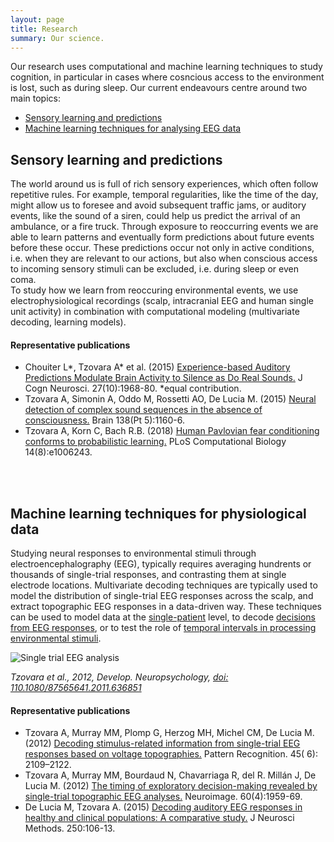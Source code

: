 ```yaml
---
layout: page
title: Research
summary: Our science.
---
```


Our research uses computational and machine learning techniques to study cognition, in particular in cases where cosncious access to the environment is lost, such as during sleep. Our current endeavours centre around two main topics:

* [Sensory learning and predictions](#sensory-learning-and-predictions)
* [Machine learning techniques for analysing EEG data](#machine-learning-techniques-for-physiological-data)

## Sensory learning and predictions

The world around us is full of rich sensory experiences, which often follow repetitive rules. For example, temporal
regularities, like the time of the day, might allow us to foresee and avoid subsequent traffic jams, or auditory events,
like the sound of a siren, could help us predict the arrival of an ambulance, or a fire truck. Through exposure to
reoccurring events we are able to learn patterns and eventually form predictions about future events before these
occur. These predictions occur not only in active conditions, i.e. when they are relevant to our actions, but also when conscious access to incoming sensory stimuli can be excluded, i.e. during sleep or even coma. 
</br>
To study how we learn from reoccuring environmental events, we use electrophysiological recordings (scalp, intracranial EEG and human single unit activity) in combination with computational modeling (multivariate decoding, learning models).

#### Representative publications
* Chouiter L*, Tzovara A* et al. (2015) [Experience-based Auditory Predictions Modulate Brain Activity to Silence as Do Real Sounds.](http://www.mitpressjournals.org/doi/abs/10.1162/jocn_a_00835) J Cogn Neurosci. 27(10):1968-80. *equal contribution.
* Tzovara A, Simonin A, Oddo M, Rossetti AO, De Lucia M. (2015) [Neural detection of complex sound sequences in the absence of consciousness.](https://academic.oup.com/brain/article/138/5/1160/406045/Neural-detection-of-complex-sound-sequences-in-the) Brain 138(Pt 5):1160-6.
* Tzovara A, Korn C, Bach R.B. (2018) [Human Pavlovian fear conditioning conforms to probabilistic learning.](https://journals.plos.org/ploscompbiol/article?id=10.1371/journal.pcbi.1006243) PLoS Computational Biology 14(8):e1006243.

</br></br>
## Machine learning techniques for physiological data

Studying neural responses to environmental stimuli through electroencephalography (EEG), typically requires averaging hundrents or thousands of single-trial responses, and contrasting them at single electrode locations. Multivariate decoding techniques are typically used to model the distribution of single-trial EEG responses across the scalp, and extract topographic EEG responses in a data-driven way. These techniques can be used to model data at the [single-patient](http://www.sciencedirect.com/science/article/pii/S0165027014003872) level, to decode [decisions from EEG responses](http://www.sciencedirect.com/science/article/pii/S1053811912001632), or to test the role of [temporal intervals in processing environmental stimuli](http://www.sciencedirect.com/science/article/pii/S1053811912001589). 
</br>


![Single trial EEG analysis](https://raw.githubusercontent.com/aath0/aath0.github.io/master/assets/img/topogr.jpg)

*Tzovara et al., 2012, Develop. Neuropsychology, [doi: 110.1080/87565641.2011.636851](http://dx.doi.org/10.1080/87565641.2011.636851)*

#### Representative publications
* Tzovara A, Murray MM, Plomp G, Herzog MH, Michel CM, De Lucia M. (2012) [Decoding stimulus-related information from single-trial EEG responses based on voltage topographies.](http://www.sciencedirect.com/science/article/pii/S0031320311001440) Pattern Recognition. 45( 6): 2109–2122.
* Tzovara A, Murray MM, Bourdaud N, Chavarriaga R, del R. Millán J, De Lucia M. (2012) [The timing of exploratory decision-making revealed by single-trial topographic EEG analyses.](http://www.sciencedirect.com/science/article/pii/S1053811912001632) Neuroimage. 60(4):1959-69.
* De Lucia M, Tzovara A. (2015) [Decoding auditory EEG responses in healthy and clinical populations: A comparative study.](http://www.sciencedirect.com/science/article/pii/S0165027014003872) J Neurosci Methods. 250:106-13.
